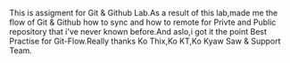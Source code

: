 This is assigment for Git & Github Lab.As a result of this lab,made me the flow of Git & Github how to sync and how to remote for Privte and Public repository that i've never known before.And aslo,i got it the point Best Practise for Git-Flow.Really thanks Ko Thix,Ko KT,Ko Kyaw Saw & Support Team.

